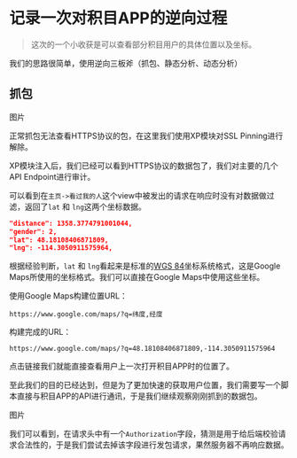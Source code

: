 # 记录一次对积目APP的逆向过程

> 这次的一个小收获是可以查看部分积目用户的具体位置以及坐标。

我们的思路很简单，使用逆向三板斧（抓包、静态分析、动态分析）

## 抓包

图片

正常抓包无法查看HTTPS协议的包，在这里我们使用XP模块对SSL Pinning进行解除。

XP模块注入后，我们已经可以看到HTTPS协议的数据包了，我们对主要的几个API Endpoint进行审计。

可以看到在`主页->看过我的人`这个view中被发出的请求在响应时没有对数据做过滤，返回了`lat` 和 `lng`这两个坐标数据。

```json
"distance": 1358.3774791001044,
"gender": 2,
"lat": 48.18108406871809,
"lng": -114.3050911575964,
```

根据经验判断，`lat` 和 `lng`看起来是标准的[WGS 84](https://en.wikipedia.org/wiki/World_Geodetic_System)坐标系统格式，这是Google Maps所使用的坐标格式。我们可以直接在Google Maps中使用这些坐标。

使用Google Maps构建位置URL：

`https://www.google.com/maps/?q=纬度,经度`

构建完成的URL：

`https://www.google.com/maps/?q=48.18108406871809,-114.3050911575964`

点击链接我们就能直接查看用户上一次打开积目APP时的位置了。

至此我们的目的已经达到，但是为了更加快速的获取用户位置，我们需要写一个脚本直接与积目APP的API进行通讯，于是我们继续观察刚刚抓到的数据包。

图片

我们可以看到，在请求头中有一个`Authorization`字段，猜测是用于给后端校验请求合法性的，于是我们尝试去掉该字段进行发包请求，果然服务器不再响应数据。

